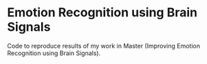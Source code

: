 # Emotion Recognition using Brain Signals
Code to reproduce results of my work in Master (Improving Emotion Recognition using Brain Signals).
